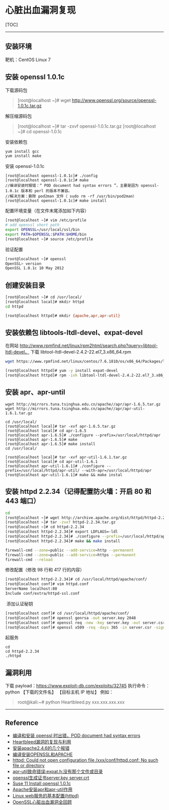 # 心脏出血漏洞复现
[TOC]

---

## 安装环境
靶机：CentOS Linux 7

## 安装 openssl 1.0.1c
下载源码包
> [root@localhost ~]# wget http://www.openssl.org/source/openssl-1.0.1c.tar.gz


解压缩源码包
> [root@localhost ~]# tar -zxvf openssl-1.0.1c.tar.gz
> [root@localhost ~]# cd openssl-1.0.1c

安装依赖包
```bash
yum install gcc
yum install make
```

安装 openssl-1.0.1c
```bash{.line-numbers}
[root@localhost openssl-1.0.1c]# ./config
[root@localhost openssl-1.0.1c]# make
//编译安装时报错：“ POD document had syntax errors ”，主要是因为 openssl-1.0.1c 版本和 perl 的版本不兼容。  
//解决方案：删除 pod2man 文件（ sudo rm -rf /usr/bin/pod2man） 
[root@localhost openssl-1.0.1c]# make install
```


配置环境变量（在文件末尾添加如下内容）
```bash
[root@localhost ~]# vim /etc/profile
# add openssl short path
export OPENSSL=/usr/local/ssl/bin
export PATH=$OPENSSL:$PATH:$HOME/bin
[root@localhost ~]# source /etc/profile
```

验证配置
```bash
[root@localhost ~]# openssl 
OpenSSL> version
OpenSSL 1.0.1c 10 May 2012
```

## 创建安装目录
```bash
[root@localhost ~]# cd /usr/local/
[root@localhost local]# mkdir httpd
cd httpd

[root@localhost httpd]# mkdir {apache,apr,apr-util}
```

## 安装依赖包 libtools-ltdl-devel、expat-devel
在网站 http://www.rpmfind.net/linux/rpm2html/search.php?query=libtool-ltdl-devel，
下载 libtool-ltdl-devel-2.4.2-22.el7_3.x86_64.rpm
```bash
wget https://www.rpmfind.net/linux/centos/7.6.1810/os/x86_64/Packages/libtool-ltdl-devel-2.4.2-22.el7_3.x86_64.rpm

[root@localhost httpd]# yum -y install expat-devel
[root@localhost httpd]# rpm -ivh libtool-ltdl-devel-2.4.2-22.el7_3.x86_64.rpm
```

## 安装 apr、apr-until
```bash{.line-numbers}
wget http://mirrors.tuna.tsinghua.edu.cn/apache//apr/apr-1.6.5.tar.gz
wget http://mirrors.tuna.tsinghua.edu.cn/apache//apr/apr-util-1.6.1.tar.gz

cd /usr/local/
[root@localhost local]# tar -xvf apr-1.6.5.tar.gz
[root@localhost local]# cd apr-1.6.5
[root@localhost apr-1.6.5]# ./configure --prefix=/usr/local/httpd/apr
[root@localhost apr-1.6.5]# make
[root@localhost apr-1.6.5]# make install
cd /usr/local/

[root@localhost local]# tar -xvf apr-util-1.6.1.tar.gz
[root@localhost local]# cd apr-util-1.6.1
[root@localhost apr-util-1.6.1]# ./configure --prefix=/usr/local/httpd/apr-util/ --with-apr=/usr/local/httpd/apr
[root@localhost apr-util-1.6.1]# make && make instal
```

## 安装 httpd 2.2.34（记得配置防火墙：开启 80 和 443 端口）
```bash
cd 
[root@localhost ~]# wget http://archive.apache.org/dist/httpd/httpd-2.2.34.tar.gz
[root@localhost ~]# tar -zvxf httpd-2.2.34.tar.gz
[root@localhost ~]# cd httpd-2.2.34
[root@localhost httpd-2.2.34]# export LDFLAGS=-ldl
[root@localhost httpd-2.2.34]# ./configure --prefix=/usr/local/httpd/apache --enable-so --enable-rewrite --enable-ssl --with-ssl=/usr/local/ssl --with-apr=/usr/local/httpd/apr --with-apr-util=/usr/local/httpd/apr-util
[root@localhost httpd-2.2.34]# make && make install

firewall-cmd --zone=public --add-service=http --permanent
firewall-cmd --zone=public --add-service=https --permanent
firewall-cmd --reload
```

修改配置（修改 98 行和 417 行的内容）
```bash
[root@localhost httpd-2.2.34]# cd /usr/local/httpd/apache/conf/
[root@localhost conf]# vim httpd.conf 
ServerName localhost:80
Include conf/extra/httpd-ssl.conf
```
​
添加认证秘钥
```bash
[root@localhost conf]# cd /usr/local/httpd/apache/conf/
[root@localhost conf]# openssl genrsa -out server.key 2048
[root@localhost conf]# openssl req -new -key server.key -out server.csr
[root@localhost conf]# openssl x509 -req -days 365 -in server.csr -signkey server.key -out server.crt
```
起服务
```
cd 
cd httpd-2.2.34
./httpd
```

## 漏洞利用
下载 payload：https://www.exploit-db.com/exploits/32745
执行命令：python 【下载的文件名】 【目标主机 IP 地址】
例如：
>root@kali:~#  python Heartbleed.py xxx.xxx.xxx.xxx

---

## Reference
- [编译和安装 openssl 时出错，POD document had syntax errors ](https://hacpai.com/article/1493952742702)
- [Heartbleed漏洞的复现与利用](https://blog.csdn.net/biziwaiwai/article/details/79323334)
- [安装apache2.4.6的几个报错](https://www.jianshu.com/p/ba5d5622e9d8)
- [编译安装OPENSSL和APACHE](https://blog.csdn.net/a358763471/article/details/51177683)
- [httpd: Could not open configuration file /xxx/conf/httpd.conf: No such file or directory](https://blog.csdn.net/u011549541/article/details/15209749)
- [apr-util致命错误:expat.h:没有那个文件或目录](https://blog.csdn.net/dn1115680109/article/details/80847924)
- [openssl生成证书server.key server.crt](https://www.cnblogs.com/fangpengchengbupter/p/7999704.html)
- [Suse 11 Install openssl 1.0.1c](https://blog.csdn.net/hanzheng260561728/article/details/53811270)
- [Apache安装apr和apr-util作用](https://blog.csdn.net/Andy2019/article/details/79373050)
- [Linux web服务的基本配置(httpd)](https://blog.csdn.net/conling_/article/details/72902571)
- [OpenSSL心脏出血漏洞全回顾](https://www.freebuf.com/articles/network/32171.html)
